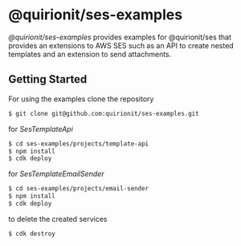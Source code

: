 # @quirionit/ses-examples

*@quirionit/ses-examples* provides examples for @quirionit/ses that provides an extensions to AWS SES such as an API to create nested templates and an extension to send attachments.

## Getting Started

For using the examples clone the repository
```bash
$ git clone git@github.com:quirionit/ses-examples.git
```

for *SesTemplateApi*
```bash
$ cd ses-examples/projects/template-api
$ npm install
$ cdk deploy
```

for *SesTemplateEmailSender*
```bash
$ cd ses-examples/projects/email-sender
$ npm install
$ cdk deploy
```

to delete the created services
```bash
$ cdk destroy
```
